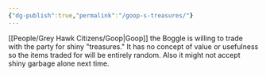 ```yaml
---
{"dg-publish":true,"permalink":"/goop-s-treasures/"}
---
```


[[People/Grey Hawk Citizens/Goop\|Goop]] the Boggle is willing to trade with the party for shiny "treasures."  It has no concept of value or usefulness so the items traded for will be entirely random.  Also it might not accept shiny garbage alone next time.  
